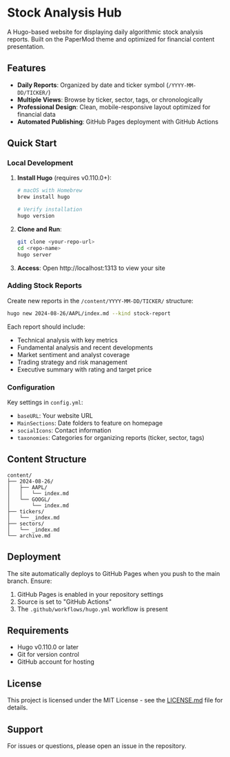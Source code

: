 # Stock Analysis Hub

A Hugo-based website for displaying daily algorithmic stock analysis reports. Built on the PaperMod theme and optimized for financial content presentation.

## Features

- **Daily Reports**: Organized by date and ticker symbol (`/YYYY-MM-DD/TICKER/`)
- **Multiple Views**: Browse by ticker, sector, tags, or chronologically
- **Professional Design**: Clean, mobile-responsive layout optimized for financial data
- **Automated Publishing**: GitHub Pages deployment with GitHub Actions

## Quick Start

### Local Development

1. **Install Hugo** (requires v0.110.0+):
   ```bash
   # macOS with Homebrew
   brew install hugo
   
   # Verify installation
   hugo version
   ```

2. **Clone and Run**:
   ```bash
   git clone <your-repo-url>
   cd <repo-name>
   hugo server
   ```

3. **Access**: Open http://localhost:1313 to view your site

### Adding Stock Reports

Create new reports in the `/content/YYYY-MM-DD/TICKER/` structure:

```bash
hugo new 2024-08-26/AAPL/index.md --kind stock-report
```

Each report should include:
- Technical analysis with key metrics
- Fundamental analysis and recent developments  
- Market sentiment and analyst coverage
- Trading strategy and risk management
- Executive summary with rating and target price

### Configuration

Key settings in `config.yml`:
- `baseURL`: Your website URL
- `MainSections`: Date folders to feature on homepage
- `socialIcons`: Contact information
- `taxonomies`: Categories for organizing reports (ticker, sector, tags)

## Content Structure

```
content/
├── 2024-08-26/
│   ├── AAPL/
│   │   └── index.md
│   └── GOOGL/
│       └── index.md
├── tickers/
│   └── _index.md
├── sectors/
│   └── _index.md
└── archive.md
```

## Deployment

The site automatically deploys to GitHub Pages when you push to the main branch. Ensure:

1. GitHub Pages is enabled in your repository settings
2. Source is set to "GitHub Actions"
3. The `.github/workflows/hugo.yml` workflow is present

## Requirements

- Hugo v0.110.0 or later
- Git for version control
- GitHub account for hosting

## License

This project is licensed under the MIT License - see the [LICENSE.md](LICENSE.md) file for details.

## Support

For issues or questions, please open an issue in the repository.